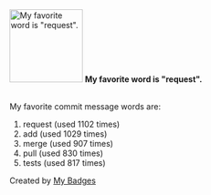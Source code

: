 <img src="https://my-badges.github.io/my-badges/favorite-word.png" alt="My favorite word is &quot;request&quot;." title="My favorite word is &quot;request&quot;." width="128">
<strong>My favorite word is &quot;request&quot;.</strong>
<br><br>

My favorite commit message words are:

1. request (used 1102 times)
2. add (used 1029 times)
3. merge (used 907 times)
4. pull (used 830 times)
5. tests (used 817 times)


Created by <a href="https://github.com/my-badges/my-badges">My Badges</a>